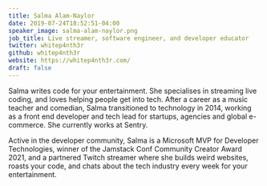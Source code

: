 ```yaml
---
title: Salma Alam-Naylor
date: 2019-07-24T18:52:51-04:00
speaker_image: salma-alam-naylor.png
job_title: Live streamer, software engineer, and developer educator
twitter: whitep4nth3r
github: whitep4nth3r
website: https://whitep4nth3r.com/
draft: false
---
```


Salma writes code for your entertainment. She specialises in streaming live coding, and loves helping people get into tech. After a career as a music teacher and comedian, Salma transitioned to technology in 2014, working as a front end developer and tech lead for startups, agencies and global e-commerce. She currently works at Sentry.

Active in the developer community, Salma is a Microsoft MVP for Developer Technologies, winner of the Jamstack Conf Community Creator Award 2021, and a partnered Twitch streamer where she builds weird websites, roasts your code, and chats about the tech industry every week for your entertainment.
